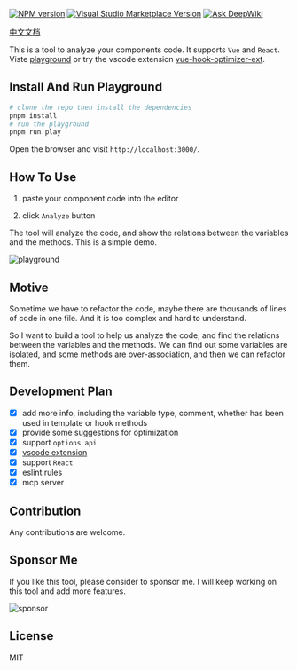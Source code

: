 [![NPM version](https://img.shields.io/npm/v/vue-hook-optimizer?color=a1b858&label=)](https://www.npmjs.com/package/vue-hook-optimizer)
<a href="https://marketplace.visualstudio.com/items?itemName=zcf0508.vue-hook-optimizer-ext" target="__blank"><img src="https://img.shields.io/visual-studio-marketplace/v/zcf0508.vue-hook-optimizer-ext.svg?color=eee&amp;label=VS%20Code%20Marketplace&logo=visual-studio-code" alt="Visual Studio Marketplace Version" /></a>
[![Ask DeepWiki](https://deepwiki.com/badge.svg)](https://deepwiki.com/zcf0508/vue-hook-optimizer)

[中文文档](./README_cn.md)

This is a tool to analyze your components code. It supports `Vue` and `React`. Viste [playground](vue-hook-optimizer.vercel.app/) or try the vscode extension [vue-hook-optimizer-ext](https://marketplace.visualstudio.com/items?itemName=zcf0508.vue-hook-optimizer-ext).

## Install And Run Playground

```bash
# clone the repo then install the dependencies
pnpm install
# run the playground
pnpm run play
```

Open the browser and visit `http://localhost:3000/`.

## How To Use

1. paste your component code into the editor

2. click `Analyze` button

The tool will analyze the code, and show the relations between the variables and the methods. This is a simple demo.

![playground](./images/playground1.png)

## Motive

Sometime we have to refactor the code, maybe there are thousands of lines of code in one file.
And it is too complex and hard to understand.

So I want to build a tool to help us analyze the code, and find the relations between the variables and the methods.
We can find out some variables are isolated, and some methods are over-association, and then we can refactor them.

## Development Plan

- [x] add more info, including the variable type, comment, whether has been used in template or hook methods
- [x] provide some suggestions for optimization
- [x] support `options api`
- [x] [vscode extension](./packages/vscode)
- [x] support `React`
- [x] eslint rules
- [x] mcp server

## Contribution

Any contributions are welcome.

## Sponsor Me

If you like this tool, please consider to sponsor me. I will keep working on this tool and add more features.

![sponsor](./images/sponsor.png)

## License

MIT
